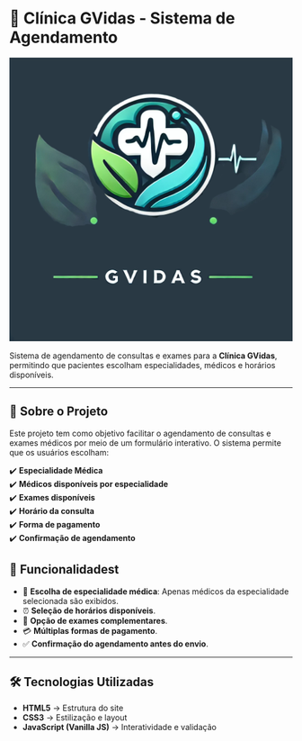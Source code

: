 # 🏥 Clínica GVidas - Sistema de Agendamento

![GVidas Logo](assets/images/GvidasLogo.png)

Sistema de agendamento de consultas e exames para a **Clínica GVidas**, permitindo que pacientes escolham especialidades, médicos e horários disponíveis.

---

## 📌 **Sobre o Projeto**
Este projeto tem como objetivo facilitar o agendamento de consultas e exames médicos por meio de um formulário interativo. O sistema permite que os usuários escolham:

✔️ **Especialidade Médica**  
✔️ **Médicos disponíveis por especialidade**  
✔️ **Exames disponíveis**  
✔️ **Horário da consulta**  
✔️ **Forma de pagamento**  
✔️ **Confirmação de agendamento**

## 🚀 **Funcionalidades**t
- 📅 **Escolha de especialidade médica**: Apenas médicos da especialidade selecionada são exibidos.
- ⏰ **Seleção de horários disponíveis**.
- 🏥 **Opção de exames complementares**.
- 💳 **Múltiplas formas de pagamento**.
- ✅ **Confirmação do agendamento antes do envio**.

---

## 🛠️ **Tecnologias Utilizadas**
- **HTML5** → Estrutura do site  
- **CSS3** → Estilização e layout  
- **JavaScript (Vanilla JS)** → Interatividade e validação  
